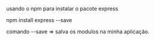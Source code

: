 usando o npm para instalar o pacote express

npm install express --save

comando --save => salva os modulos na minha aplicação.